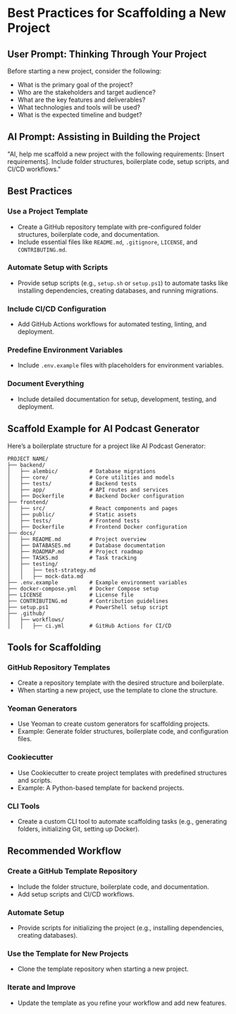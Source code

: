 # Best Practices for Scaffolding a New Project

## User Prompt: Thinking Through Your Project
Before starting a new project, consider the following:
- What is the primary goal of the project?
- Who are the stakeholders and target audience?
- What are the key features and deliverables?
- What technologies and tools will be used?
- What is the expected timeline and budget?

## AI Prompt: Assisting in Building the Project
"AI, help me scaffold a new project with the following requirements: [Insert requirements]. Include folder structures, boilerplate code, setup scripts, and CI/CD workflows."

## Best Practices

### Use a Project Template
- Create a GitHub repository template with pre-configured folder structures, boilerplate code, and documentation.
- Include essential files like `README.md`, `.gitignore`, `LICENSE`, and `CONTRIBUTING.md`.

### Automate Setup with Scripts
- Provide setup scripts (e.g., `setup.sh` or `setup.ps1`) to automate tasks like installing dependencies, creating databases, and running migrations.

### Include CI/CD Configuration
- Add GitHub Actions workflows for automated testing, linting, and deployment.

### Predefine Environment Variables
- Include `.env.example` files with placeholders for environment variables.

### Document Everything
- Include detailed documentation for setup, development, testing, and deployment.

## Scaffold Example for AI Podcast Generator
Here’s a boilerplate structure for a project like AI Podcast Generator:

```plaintext
PROJECT NAME/
├── backend/
│   ├── alembic/          # Database migrations
│   ├── core/             # Core utilities and models
│   ├── tests/            # Backend tests
│   ├── app/              # API routes and services
│   ├── Dockerfile        # Backend Docker configuration
├── frontend/
│   ├── src/              # React components and pages
│   ├── public/           # Static assets
│   ├── tests/            # Frontend tests
│   ├── Dockerfile        # Frontend Docker configuration
├── docs/
│   ├── README.md         # Project overview
│   ├── DATABASES.md      # Database documentation
│   ├── ROADMAP.md        # Project roadmap
│   ├── TASKS.md          # Task tracking
│   ├── testing/
│   │   ├── test-strategy.md
│   │   ├── mock-data.md
├── .env.example          # Example environment variables
├── docker-compose.yml    # Docker Compose setup
├── LICENSE               # License file
├── CONTRIBUTING.md       # Contribution guidelines
├── setup.ps1             # PowerShell setup script
├── .github/
│   ├── workflows/
│   │   ├── ci.yml        # GitHub Actions for CI/CD
```

## Tools for Scaffolding

### GitHub Repository Templates
- Create a repository template with the desired structure and boilerplate.
- When starting a new project, use the template to clone the structure.

### Yeoman Generators
- Use Yeoman to create custom generators for scaffolding projects.
- Example: Generate folder structures, boilerplate code, and configuration files.

### Cookiecutter
- Use Cookiecutter to create project templates with predefined structures and scripts.
- Example: A Python-based template for backend projects.

### CLI Tools
- Create a custom CLI tool to automate scaffolding tasks (e.g., generating folders, initializing Git, setting up Docker).

## Recommended Workflow

### Create a GitHub Template Repository
- Include the folder structure, boilerplate code, and documentation.
- Add setup scripts and CI/CD workflows.

### Automate Setup
- Provide scripts for initializing the project (e.g., installing dependencies, creating databases).

### Use the Template for New Projects
- Clone the template repository when starting a new project.

### Iterate and Improve
- Update the template as you refine your workflow and add new features.